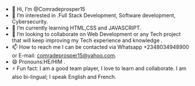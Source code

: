 - 👋 Hi, I’m @Comradeprosper15
- 👀 I’m interested in .Full Stack Development, Software development, Cybersecurity.
- 🌱 I’m currently learning HTML,CSS and JAVASCRIPT.
- 💞️ I’m looking to collaborate on Web Development or any Tech project that will keep improving my Tech experience and knowledge .
- 📫 How to reach me I can be contacted via Whatsapp +2348034948900 or E-mail: comradeprosper15@yahoo.com.
- 😄 Pronouns:HE/HIM .
- ⚡ Fun fact: I am a good team player, I love to learn and collaborate.
I am also bi-lingual; I speak English and French.
<!---
Comradeprosper15/Comradeprosper15 is a ✨ special ✨ repository because its `README.md` (this file) appears on your GitHub profile.
You can click the Preview link to take a look at your changes.
--->
